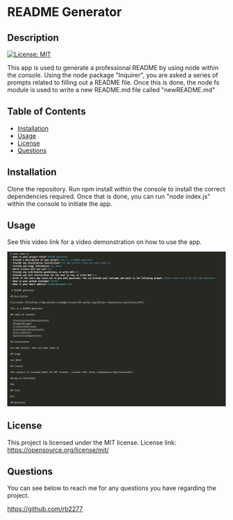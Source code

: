 
 # README Generator

## Description

[![License: MIT](https://img.shields.io/badge/License-MIT-yellow.svg)](https://opensource.org/licenses/MIT)

This app is used to generate a professional README by using node within the console. Using the node package "Inquirer", you are asked a series of prompts related to filling out a README file. Once this is done, the node fs module is used to write a new README.md file called "newREADME.md"

## Table of Contents

- [Installation](#installation)
- [Usage](#usage)
- [License](#license)
- [Questions](#questions)

## Installation

Clone the repository. Run npm install within the console to install the correct dependencies required. Once that is done, you can run "node index.js" within the console to initiate the app. 

## Usage

See this video link for a video demonstration on how to use the app.

![Example Image of the site](./assets/images/exampleImage.png)

## License

This project is licensed under the MIT license. License link: https://opensource.org/license/mit/

## Questions

You can see below to reach me for any questions you have regarding the project.

https://github.com/rb2277




